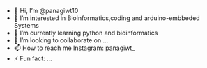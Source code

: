 - 👋 Hi, I’m @panagiwt10
- 👀 I’m interested in Bioinformatics,coding and arduino-embbeded Systems
- 🌱 I’m currently learning python and bioinformatics
- 💞️ I’m looking to collaborate on ...
- 📫 How to reach me Instagram: panagiwt_  
- ⚡ Fun fact: ... 

<!---
panagiwt10/panagiwt10 is a ✨ special ✨ repository because its `README.md` (this file) appears on your GitHub profile.
You can click the Preview link to take a look at your changes.
--->
